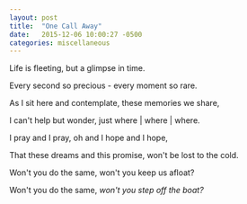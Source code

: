 ```yaml
---
layout: post
title:  "One Call Away"
date:   2015-12-06 10:00:27 -0500
categories: miscellaneous
---
```


<p>Life is fleeting, but a glimpse in time.</p>

<p>Every second so precious - every moment so rare.</p>

<p>As I sit here and contemplate, these memories we share,</p>

<p>I can't help but wonder, just where | where | where.</p>

<p>I pray and I pray, oh and I hope and I hope,</p>

<p>That these dreams and this promise, won't be lost to the cold.</p>

<p>Won't you do the same, won't you keep us afloat?</p>

<p>Won't you do the same, <em>won't you step off the boat?</em></p>
